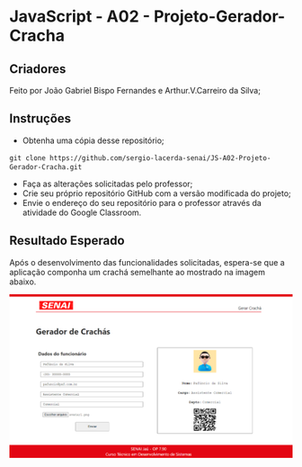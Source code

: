 # JavaScript - A02 - Projeto-Gerador-Cracha

## Criadores

Feito por João Gabriel Bispo Fernandes e Arthur.V.Carreiro da Silva;

## Instruções

* Obtenha uma cópia desse repositório; 
```console
git clone https://github.com/sergio-lacerda-senai/JS-A02-Projeto-Gerador-Cracha.git
```
* Faça as alterações solicitadas pelo professor;
* Crie seu próprio repositório GitHub com a versão modificada do projeto;
* Envie o endereço do seu repositório para o professor através da atividade do Google Classroom.

## Resultado Esperado

Após o desenvolvimento das funcionalidades solicitadas, espera-se que a aplicação componha um crachá semelhante ao mostrado na imagem abaixo.

![Resultado Esperado](https://github.com/sergio-lacerda-senai/JS-A02-Projeto-Gerador-Cracha/blob/master/img/Resultado_Eperado.png "Resultado Esperado")
